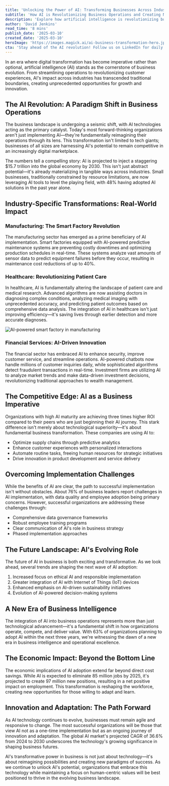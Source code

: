 ```yaml
---
title: 'Unlocking the Power of AI: Transforming Businesses Across Industries'
subtitle: 'How AI is Revolutionizing Business Operations and Creating New Opportunities'
description: 'Explore how artificial intelligence is revolutionizing business operations across industries, from manufacturing to healthcare and financial services. Learn about the competitive advantages of AI adoption, implementation challenges, and future trends shaping the business landscape.'
author: 'David Jenkins'
read_time: '8 mins'
publish_date: '2025-03-10'
created_date: '2025-03-10'
heroImage: 'https://images.magick.ai/ai-business-transformation-hero.jpg'
cta: 'Stay ahead of the AI revolution! Follow us on LinkedIn for daily insights into how artificial intelligence is transforming businesses and creating new opportunities for growth.'
---
```


In an era where digital transformation has become imperative rather than optional, artificial intelligence (AI) stands as the cornerstone of business evolution. From streamlining operations to revolutionizing customer experiences, AI's impact across industries has transcended traditional boundaries, creating unprecedented opportunities for growth and innovation.

## The AI Revolution: A Paradigm Shift in Business Operations

The business landscape is undergoing a seismic shift, with AI technologies acting as the primary catalyst. Today's most forward-thinking organizations aren't just implementing AI—they're fundamentally reimagining their operations through its lens. This transformation isn't limited to tech giants; businesses of all sizes are harnessing AI's potential to remain competitive in an increasingly digital marketplace.

The numbers tell a compelling story: AI is projected to inject a staggering $15.7 trillion into the global economy by 2030. This isn't just abstract potential—it's already materializing in tangible ways across industries. Small businesses, traditionally constrained by resource limitations, are now leveraging AI tools to level the playing field, with 48% having adopted AI solutions in the past year alone.

## Industry-Specific Transformations: Real-World Impact

### Manufacturing: The Smart Factory Revolution

The manufacturing sector has emerged as a prime beneficiary of AI implementation. Smart factories equipped with AI-powered predictive maintenance systems are preventing costly downtimes and optimizing production schedules in real-time. These systems analyze vast amounts of sensor data to predict equipment failures before they occur, resulting in maintenance cost reductions of up to 40%.

### Healthcare: Revolutionizing Patient Care

In healthcare, AI is fundamentally altering the landscape of patient care and medical research. Advanced algorithms are now assisting doctors in diagnosing complex conditions, analyzing medical imaging with unprecedented accuracy, and predicting patient outcomes based on comprehensive data analysis. The integration of AI in healthcare isn't just improving efficiency—it's saving lives through earlier detection and more accurate diagnoses.

![AI-powered smart factory in manufacturing](/your-image-path.jpg)

### Financial Services: AI-Driven Innovation

The financial sector has embraced AI to enhance security, improve customer service, and streamline operations. AI-powered chatbots now handle millions of customer inquiries daily, while sophisticated algorithms detect fraudulent transactions in real-time. Investment firms are utilizing AI to analyze market trends and make data-driven investment decisions, revolutionizing traditional approaches to wealth management.

## The Competitive Edge: AI as a Business Imperative

Organizations with high AI maturity are achieving three times higher ROI compared to their peers who are just beginning their AI journey. This stark difference isn't merely about technological superiority—it's about fundamental business transformation. These companies are using AI to:

- Optimize supply chains through predictive analytics
- Enhance customer experiences with personalized interactions
- Automate routine tasks, freeing human resources for strategic initiatives
- Drive innovation in product development and service delivery

## Overcoming Implementation Challenges

While the benefits of AI are clear, the path to successful implementation isn't without obstacles. About 76% of business leaders report challenges in AI implementation, with data quality and employee adoption being primary concerns. However, successful organizations are addressing these challenges through:

- Comprehensive data governance frameworks
- Robust employee training programs
- Clear communication of AI's role in business strategy
- Phased implementation approaches

## The Future Landscape: AI's Evolving Role

The future of AI in business is both exciting and transformative. As we look ahead, several trends are shaping the next wave of AI adoption:

1. Increased focus on ethical AI and responsible implementation
2. Greater integration of AI with Internet of Things (IoT) devices
3. Enhanced emphasis on AI-driven sustainability initiatives
4. Evolution of AI-powered decision-making systems

## A New Era of Business Intelligence

The integration of AI into business operations represents more than just technological advancement—it's a fundamental shift in how organizations operate, compete, and deliver value. With 63% of organizations planning to adopt AI within the next three years, we're witnessing the dawn of a new era in business intelligence and operational excellence.

## The Economic Impact: Beyond the Bottom Line

The economic implications of AI adoption extend far beyond direct cost savings. While AI is expected to eliminate 85 million jobs by 2025, it's projected to create 97 million new positions, resulting in a net positive impact on employment. This transformation is reshaping the workforce, creating new opportunities for those willing to adapt and learn.

## Innovation and Adaptation: The Path Forward

As AI technology continues to evolve, businesses must remain agile and responsive to change. The most successful organizations will be those that view AI not as a one-time implementation but as an ongoing journey of innovation and adaptation. The global AI market's projected CAGR of 36.6% from 2024 to 2030 underscores the technology's growing significance in shaping business futures.

AI's transformative power in business is not just about technology—it's about reimagining possibilities and creating new paradigms of success. As we continue to unlock AI's potential, organizations that embrace this technology while maintaining a focus on human-centric values will be best positioned to thrive in the evolving business landscape.